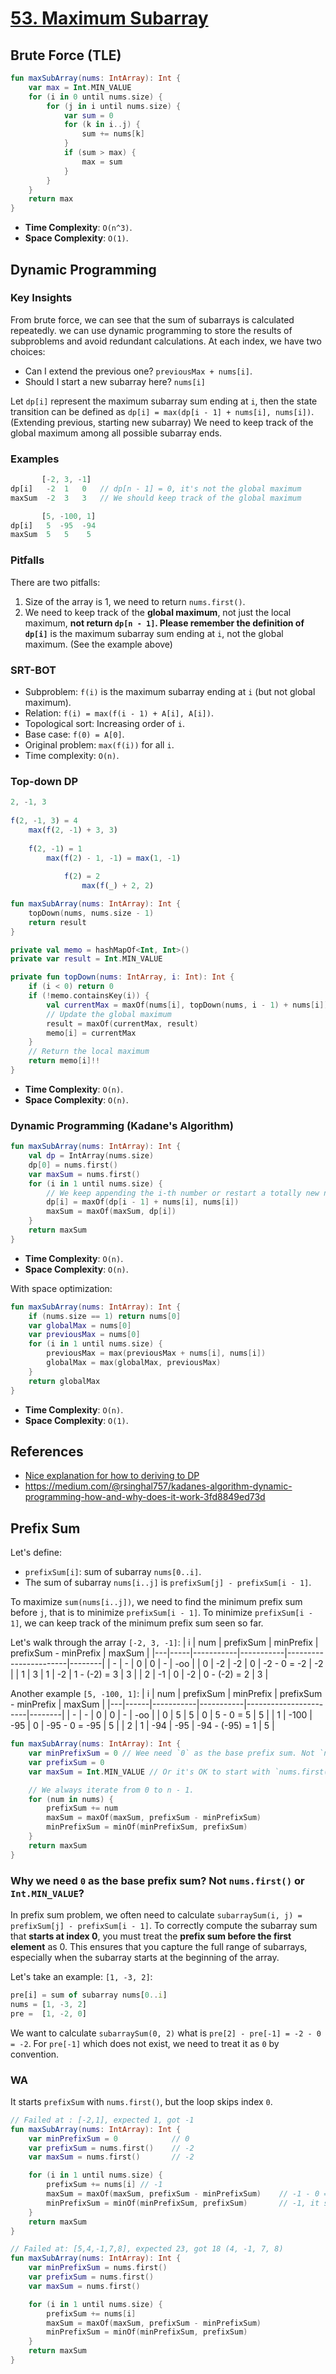 # [53. Maximum Subarray](https://leetcode.com/problems/maximum-subarray/)

## Brute Force (TLE)
```kotlin
fun maxSubArray(nums: IntArray): Int {
    var max = Int.MIN_VALUE
    for (i in 0 until nums.size) {
        for (j in i until nums.size) {
            var sum = 0
            for (k in i..j) {
                sum += nums[k]
            }
            if (sum > max) {
                max = sum
            }
        }
    }
    return max
}
```

* **Time Complexity**: `O(n^3)`.
* **Space Complexity**: `O(1)`.

## Dynamic Programming
### Key Insights
From brute force, we can see that the sum of subarrays is calculated repeatedly. we can use dynamic programming to store the results of subproblems and avoid redundant calculations.
At each index, we have two choices:
* Can I extend the previous one? `previousMax + nums[i]`.
* Should I start a new subarray here? `nums[i]`

Let `dp[i]` represent the maximum subarray sum ending at `i`, then the state transition can be defined as `dp[i] = max(dp[i - 1] + nums[i], nums[i])`. (Extending previous, starting new subarray) We need to keep track of the global maximum among all possible subarray ends.

### Examples
```js
       [-2, 3, -1]
dp[i]   -2  1   0   // dp[n - 1] = 0, it's not the global maximum
maxSum  -2  3   3   // We should keep track of the global maximum

       [5, -100, 1]
dp[i]   5  -95  -94
maxSum  5   5    5
```

### Pitfalls
There are two pitfalls:
1. Size of the array is 1, we need to return `nums.first()`.
2. We need to keep track of the **global maximum**, not just the local maximum, **not return `dp[n - 1]`. Please remember the definition of `dp[i]`** is the maximum subarray sum ending at `i`, not the global maximum. (See the example above)

### SRT-BOT
* Subproblem: `f(i)` is the maximum subarray ending at `i` (but not global maximum).
* Relation: `f(i) = max(f(i - 1) + A[i], A[i])`.
* Topological sort: Increasing order of `i`.
* Base case: `f(0) = A[0]`.
* Original problem: `max(f(i))` for all `i`.
* Time complexity: `O(n)`.

### Top-down DP
```js
2, -1, 3
      
f(2, -1, 3) = 4
    max(f(2, -1) + 3, 3) 
    
    f(2, -1) = 1
        max(f(2) - 1, -1) = max(1, -1)
     
            f(2) = 2
                max(f(_) + 2, 2)
```

```kotlin
fun maxSubArray(nums: IntArray): Int {
    topDown(nums, nums.size - 1)
    return result
}

private val memo = hashMapOf<Int, Int>()
private var result = Int.MIN_VALUE

private fun topDown(nums: IntArray, i: Int): Int {
    if (i < 0) return 0
    if (!memo.containsKey(i)) {
        val currentMax = maxOf(nums[i], topDown(nums, i - 1) + nums[i])
        // Update the global maximum
        result = maxOf(currentMax, result)
        memo[i] = currentMax
    }   
    // Return the local maximum
    return memo[i]!!
}
```

* **Time Complexity**: `O(n)`.
* **Space Complexity**: `O(n)`.

### Dynamic Programming (Kadane's Algorithm)
```kotlin
fun maxSubArray(nums: IntArray): Int {
    val dp = IntArray(nums.size)
    dp[0] = nums.first()
    var maxSum = nums.first()
    for (i in 1 until nums.size) {
        // We keep appending the i-th number or restart a totally new number.
        dp[i] = maxOf(dp[i - 1] + nums[i], nums[i])
        maxSum = maxOf(maxSum, dp[i])
    }
    return maxSum
}
```
* **Time Complexity**: `O(n)`.
* **Space Complexity**: `O(n)`.

With space optimization:
```kotlin
fun maxSubArray(nums: IntArray): Int {
    if (nums.size == 1) return nums[0]
    var globalMax = nums[0]
    var previousMax = nums[0]
    for (i in 1 until nums.size) {
        previousMax = max(previousMax + nums[i], nums[i])
        globalMax = max(globalMax, previousMax)
    }
    return globalMax
}
```

* **Time Complexity**: `O(n)`.
* **Space Complexity**: `O(1)`.

## References
* [Nice explanation for how to deriving to DP](https://leetcode.cn/problems/maximum-subarray/solution/dong-tai-gui-hua-fen-zhi-fa-python-dai-ma-java-dai/)
* https://medium.com/@rsinghal757/kadanes-algorithm-dynamic-programming-how-and-why-does-it-work-3fd8849ed73d

## Prefix Sum
Let's define:
* `prefixSum[i]`: sum of subarray `nums[0..i]`.
* The sum of subarray `nums[i..j]` is `prefixSum[j] - prefixSum[i - 1]`.

To maximize `sum(nums[i..j])`, we need to find the minimum prefix sum before `j`, that is to minimize `prefixSum[i - 1]`. 
To minimize `prefixSum[i - 1]`, we can keep track of the minimum prefix sum seen so far.

Let's walk through the array `[-2, 3, -1]`:
| i | num | prefixSum | minPrefix | prefixSum - minPrefix | maxSum |
|---|-----|-----------|-----------|-----------------------|--------|
| - |  -  | 0         | 0         | -                     | -oo    |
| 0 | -2  | -2        | 0         | -2 - 0 = -2           | -2     |
| 1 |  3  | 1         | -2        | 1 - (-2) = 3          | 3      |
| 2 | -1  | 0         | -2        | 0 - (-2) = 2          | 3      |

Another example `[5, -100, 1]`:
| i | num  | prefixSum | minPrefix | prefixSum - minPrefix | maxSum |
|---|------|-----------|-----------|-----------------------|--------|
| - |  -   | 0         | 0         | -                     | -oo    |
| 0 | 5    | 5         | 0         | 5 - 0 = 5             | 5      |
| 1 | -100 | -95       | 0         | -95 - 0 = -95         | 5      |
| 2 | 1    | -94       | -95       | -94 - (-95) = 1       | 5      |

```kotlin
fun maxSubArray(nums: IntArray): Int {
    var minPrefixSum = 0 // Wee need `0` as the base prefix sum. Not `nums.first()` or `Int.MIN_VALUE` (see the explanation below)
    var prefixSum = 0
    var maxSum = Int.MIN_VALUE // Or it's OK to start with `nums.first()`

    // We always iterate from 0 to n - 1.
    for (num in nums) {
        prefixSum += num
        maxSum = maxOf(maxSum, prefixSum - minPrefixSum)
        minPrefixSum = minOf(minPrefixSum, prefixSum)
    }
    return maxSum
}
```

### Why we need `0` as the base prefix sum? Not `nums.first()` or `Int.MIN_VALUE`?
In prefix sum problem, we often need to calculate `subarraySum(i, j) = prefixSum[j] - prefixSum[i - 1]`. To correctly compute the subarray sum that **starts at index 0**, you must treat the **prefix sum before the first element** as 0. This ensures that you capture the full range of subarrays, especially when the subarray starts at the beginning of the array.

Let's take an example: `[1, -3, 2]`:

```js
pre[i] = sum of subarray nums[0..i]
nums = [1, -3, 2]
pre =  [1, -2, 0]    
```

We want to calculate `subarraySum(0, 2)` what is `pre[2] - pre[-1] = -2 - 0 = -2`. For `pre[-1]` which does not exist, we need to treat it as `0` by convention.

### WA
It starts `prefixSum` with `nums.first()`, but the loop skips index `0`.
```kotlin
// Failed at : [-2,1], expected 1, got -1
fun maxSubArray(nums: IntArray): Int {
    var minPrefixSum = 0            // 0
    var prefixSum = nums.first()    // -2
    var maxSum = nums.first()       // -2

    for (i in 1 until nums.size) {
        prefixSum += nums[i] // -1
        maxSum = maxOf(maxSum, prefixSum - minPrefixSum)    // -1 - 0 = -1, WA, it should be -1 -(-2) = 1
        minPrefixSum = minOf(minPrefixSum, prefixSum)       // -1, it should be -2
    }
    return maxSum
}

// Failed at: [5,4,-1,7,8], expected 23, got 18 (4, -1, 7, 8)
fun maxSubArray(nums: IntArray): Int {
    var minPrefixSum = nums.first()
    var prefixSum = nums.first()
    var maxSum = nums.first()

    for (i in 1 until nums.size) {
        prefixSum += nums[i]
        maxSum = maxOf(maxSum, prefixSum - minPrefixSum)
        minPrefixSum = minOf(minPrefixSum, prefixSum)
    }
    return maxSum
}
```